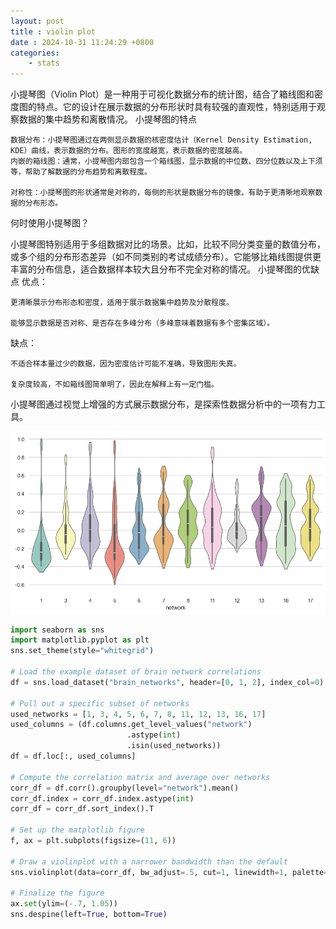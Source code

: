 ```yaml
---
layout: post
title : violin plot
date : 2024-10-31 11:24:29 +0800
categories: 
    - stats
---
```


<script>
  MathJax = {
    tex: {
      inlineMath: [['$', '$'], ['\\(', '\\)']],
      displayMath: [['$$', '$$'], ['\\[', '\\]']]
    }
  };
</script>
<script src="https://cdn.jsdelivr.net/npm/mathjax@3/es5/tex-mml-chtml.js"></script>

小提琴图（Violin Plot）是一种用于可视化数据分布的统计图，结合了箱线图和密度图的特点。它的设计在展示数据的分布形状时具有较强的直观性，特别适用于观察数据的集中趋势和离散情况。
小提琴图的特点

    数据分布：小提琴图通过在两侧显示数据的核密度估计（Kernel Density Estimation, KDE）曲线，表示数据的分布。图形的宽度越宽，表示数据的密度越高。
    内嵌的箱线图：通常，小提琴图内部包含一个箱线图，显示数据的中位数、四分位数以及上下须等，帮助了解数据的分布趋势和离散程度。

    对称性：小提琴图的形状通常是对称的，每侧的形状是数据分布的镜像，有助于更清晰地观察数据的分布形态。

何时使用小提琴图？

小提琴图特别适用于多组数据对比的场景。比如，比较不同分类变量的数值分布，或多个组的分布形态差异（如不同类别的考试成绩分布）。它能够比箱线图提供更丰富的分布信息，适合数据样本较大且分布不完全对称的情况。
小提琴图的优缺点
优点：

    更清晰展示分布形态和密度，适用于展示数据集中趋势及分散程度。
    
    能够显示数据是否对称、是否存在多峰分布（多峰意味着数据有多个密集区域）。

缺点：

    不适合样本量过少的数据，因为密度估计可能不准确，导致图形失真。
    
    复杂度较高，不如箱线图简单明了，因此在解释上有一定门槛。

小提琴图通过视觉上增强的方式展示数据分布，是探索性数据分析中的一项有力工具。

![Image Description](/assets/images/output.png)

```py
import seaborn as sns
import matplotlib.pyplot as plt
sns.set_theme(style="whitegrid")

# Load the example dataset of brain network correlations
df = sns.load_dataset("brain_networks", header=[0, 1, 2], index_col=0)

# Pull out a specific subset of networks
used_networks = [1, 3, 4, 5, 6, 7, 8, 11, 12, 13, 16, 17]
used_columns = (df.columns.get_level_values("network")
                          .astype(int)
                          .isin(used_networks))
df = df.loc[:, used_columns]

# Compute the correlation matrix and average over networks
corr_df = df.corr().groupby(level="network").mean()
corr_df.index = corr_df.index.astype(int)
corr_df = corr_df.sort_index().T

# Set up the matplotlib figure
f, ax = plt.subplots(figsize=(11, 6))

# Draw a violinplot with a narrower bandwidth than the default
sns.violinplot(data=corr_df, bw_adjust=.5, cut=1, linewidth=1, palette="Set3")

# Finalize the figure
ax.set(ylim=(-.7, 1.05))
sns.despine(left=True, bottom=True)
```
